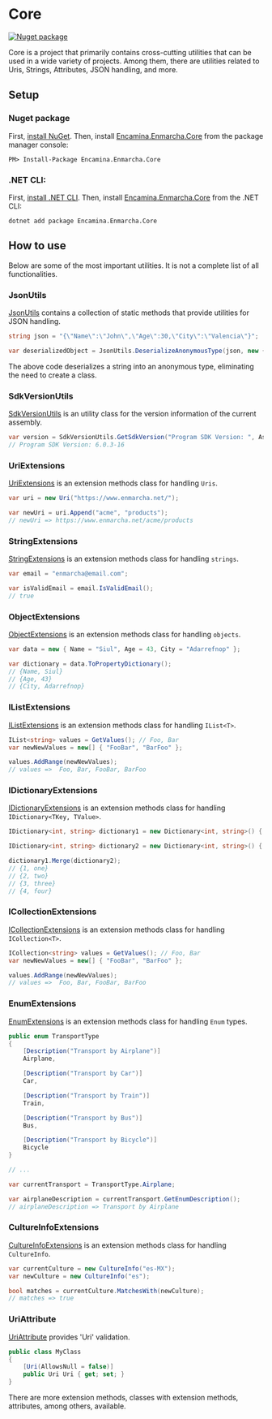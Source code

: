 ﻿# Core
[![Nuget package](https://img.shields.io/nuget/v/Encamina.Enmarcha.Core)](https://www.nuget.org/packages/Encamina.Enmarcha.Core)


Core is a project that primarily contains cross-cutting utilities that can be used in a wide variety of projects. Among them, there are utilities related to Uris, Strings, Attributes, JSON handling, and more.

## Setup

### Nuget package

First, [install NuGet](http://docs.nuget.org/docs/start-here/installing-nuget). Then, install [Encamina.Enmarcha.Core](https://www.nuget.org/packages/Encamina.Enmarcha.Core) from the package manager console:

    PM> Install-Package Encamina.Enmarcha.Core

### .NET CLI:

First, [install .NET CLI](https://learn.microsoft.com/en-us/dotnet/core/tools/). Then, install [Encamina.Enmarcha.Core](https://www.nuget.org/packages/Encamina.Enmarcha.Core) from the .NET CLI:

    dotnet add package Encamina.Enmarcha.Core

## How to use
Below are some of the most important utilities. It is not a complete list of all functionalities.

### JsonUtils

[JsonUtils](./Extensions/JsonUtils.cs) contains a collection of static methods that provide utilities for JSON handling.

```csharp
string json = "{\"Name\":\"John\",\"Age\":30,\"City\":\"Valencia\"}";

var deserializedObject = JsonUtils.DeserializeAnonymousType(json, new { Name = string.Empty, Age = 0, City = string.Empty });
```
The above code deserializes a string into an anonymous type, eliminating the need to create a class.

### SdkVersionUtils
[SdkVersionUtils](./Extensions/SdkVersionUtils.cs) is an utility class for the version information of the current assembly.

```csharp
var version = SdkVersionUtils.GetSdkVersion("Program SDK Version: ", Assembly.GetAssembly(typeof(Program)));
// Program SDK Version: 6.0.3-16
```

### UriExtensions
[UriExtensions](./Extensions/UriExtensions.cs) is an extension methods class for handling `Uris`.

```csharp
var uri = new Uri("https://www.enmarcha.net/");

var newUri = uri.Append("acme", "products");
// newUri => https://www.enmarcha.net/acme/products
```

### StringExtensions
[StringExtensions](./Extensions/StringExtensions.cs) is an extension methods class for handling `strings`.

```csharp
var email = "enmarcha@email.com";

var isValidEmail = email.IsValidEmail();
// true
```

### ObjectExtensions
[ObjectExtensions](./Extensions/ObjectExtensions.cs) is an extension methods class for handling `objects`.

```csharp
var data = new { Name = "Siul", Age = 43, City = "Adarrefnop" };

var dictionary = data.ToPropertyDictionary();
// {Name, Siul}
// {Age, 43}
// {City, Adarrefnop}
```

### IListExtensions
[IListExtensions](./Extensions/IListExtensions.cs) is an extension methods class for handling `IList<T>`.

```csharp
IList<string> values = GetValues(); // Foo, Bar
var newNewValues = new[] { "FooBar", "BarFoo" };

values.AddRange(newNewValues);
// values =>  Foo, Bar, FooBar, BarFoo
```

### IDictionaryExtensions
[IDictionaryExtensions](./Extensions/IDictionaryExtensions.cs) is an extension methods class for handling `IDictionary<TKey, TValue>`.

```csharp
IDictionary<int, string> dictionary1 = new Dictionary<int, string>() { { 1, "one" }, { 2, "two" }, };

IDictionary<int, string> dictionary2 = new Dictionary<int, string>() { { 3, "three" }, { 4, "four" }, };

dictionary1.Merge(dictionary2);
// {1, one}
// {2, two}
// {3, three}
// {4, four}
```

### ICollectionExtensions
[ICollectionExtensions](./Extensions/ICollectionExtensions.cs) is an extension methods class for handling `ICollection<T>`.

```csharp
ICollection<string> values = GetValues(); // Foo, Bar
var newNewValues = new[] { "FooBar", "BarFoo" };

values.AddRange(newNewValues);
// values =>  Foo, Bar, FooBar, BarFoo
```

### EnumExtensions
[EnumExtensions](./Extensions/EnumExtensions.cs) is an extension methods class for handling `Enum` types.

```csharp
public enum TransportType
{
    [Description("Transport by Airplane")]
    Airplane,

    [Description("Transport by Car")]
    Car,

    [Description("Transport by Train")]
    Train,

    [Description("Transport by Bus")]
    Bus,

    [Description("Transport by Bicycle")]
    Bicycle
}

// ...

var currentTransport = TransportType.Airplane;

var airplaneDescription = currentTransport.GetEnumDescription();
// airplaneDescription => Transport by Airplane
```

### CultureInfoExtensions
[CultureInfoExtensions](./Extensions/CultureInfoExtensions.cs) is an extension methods class for handling `CultureInfo`.

```csharp
var currentCulture = new CultureInfo("es-MX");
var newCulture = new CultureInfo("es");

bool matches = currentCulture.MatchesWith(newCulture);
// matches => true
```

### UriAttribute
[UriAttribute](./DataAnnotations/UriAttribute.cs) provides 'Uri' validation.

```csharp
public class MyClass
{
    [Uri(AllowsNull = false)]
    public Uri Uri { get; set; }
}
```

There are more extension methods, classes with extension methods, attributes, among others, available.